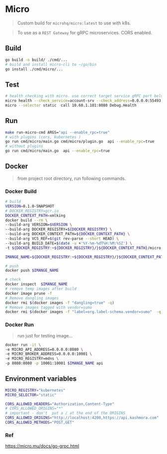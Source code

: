# Micro

> Custom build for `microhq/micro:latest` to use with k8s.

> To use as a `REST Gateway` for gRPC microservices. CORS enabled.

## Build

```bash
go build -o build/ ./cmd/...
# build and install micro-cli to ~/go/bin
go install ./cmd/micro/...
```

## Test

```bash
# health checking with micro. use correct target service gRPC port below
micro health --check_service=account-srv --check_address=0.0.0.0:55493
micro --selector static  call 10.60.1.101:8080 Debug.Health
```

## Run

```bash
make run-micro-cmd ARGS="api --enable_rpc=true"
# with plugins (cors, kubernetes )
go run cmd/micro/main.go cmd/micro/plugin.go  api --enable_rpc=true
# without plugins
go run cmd/micro/main.go  api --enable_rpc=true
```

## Docker

> from project root directory, run following commands.

### Docker Build

```bash
# build
VERSION=0.1.0-SNAPSHOT
# DOCKER_REGISTRY=gcr.io
DOCKER_CONTEXT_PATH=xmlking
docker build --rm \
--build-arg VERSION=$VERSION \
--build-arg DOCKER_REGISTRY=${DOCKER_REGISTRY} \
--build-arg DOCKER_CONTEXT_PATH=${DOCKER_CONTEXT_PATH} \
--build-arg VCS_REF=$(git rev-parse --short HEAD) \
--build-arg BUILD_DATE=$(date -u +'%Y-%m-%dT%H:%M:%SZ') \
-t ${DOCKER_REGISTRY:+${DOCKER_REGISTRY}/}${DOCKER_CONTEXT_PATH}/micro:${VERSION} -f cmd/micro/Dockerfile .

IMANGE_NAME=${DOCKER_REGISTRY:+${DOCKER_REGISTRY}/}${DOCKER_CONTEXT_PATH}/micro:${VERSION}

# push
docker push $IMANGE_NAME

# check
docker inspect  $IMANGE_NAME
# remove temp images after build
docker image prune -f
# Remove dangling images
docker rmi $(docker images -f "dangling=true" -q)
# Remove images tagged with vendor=sumo
docker rmi $(docker images -f "label=org.label-schema.vendor=sumo"  -q)
```

### Docker Run

> run just for testing image...

```bash
docker run -it \
-e MICRO_API_ADDRESS=0.0.0.0:8080 \
-e MICRO_BROKER_ADDRESS=0.0.0.0:10001 \
-e MICRO_REGISTRY=mdns \
-p 8080:8080 -p 10001:10001 $IMANGE_NAME api
```

## Environment variables

```bash
MICRO_REGISTRY="kubernetes"
MICRO_SELECTOR="static"
```

```bash
CORS_ALLOWED_HEADERS="Authorization,Content-Type"
# CORS_ALLOWED_ORIGINS="*"
# important - don't  put a / at the end of the ORIGINS
CORS_ALLOWED_ORIGINS="http://localhost:4200,https://api.kashmora.com"
CORS_ALLOWED_METHODS="POST,GET"
```

### Ref

<https://micro.mu/docs/go-grpc.html>
